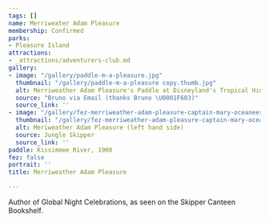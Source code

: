 ```yaml
---
tags: []
name: Merriweater Adam Pleasure
membership: Confirmed
parks:
- Pleasure Island
attractions:
- _attractions/adventurers-club.md
gallery:
- image: "/gallery/paddle-m-a-pleasure.jpg"
  thumbnail: "/gallery/paddle-m-a-pleasure copy.thumb.jpg"
  alt: Merriweather Adam Pleasure's Paddle at Disneyland's Tropical Hideaway
  source: "Bruno via Email (thanks Bruno \U0001F603)"
  source_link: ''
- image: "/gallery/fez-merriweather-adam-pleasure-captain-mary-oceaneer.jpeg"
  thumbnail: "/gallery/fez-merriweather-adam-pleasure-captain-mary-oceaneer.thumb.jpeg"
  alt: Meriweather Adam Pleasure (left hand side)
  source: Jungle Skipper
  source_link: ''
paddle: Kissimmee River, 1900
fez: false
portrait: ''
title: Merriweather Adam Pleasure

---
```

Author of Global Night Celebrations, as seen on the Skipper Canteen Bookshelf.
